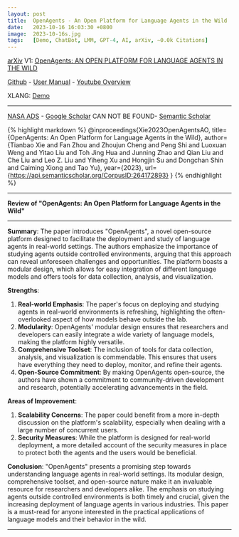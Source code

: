 ```yaml
---
layout: post
title:  OpenAgents - An Open Platform for Language Agents in the Wild
date:   2023-10-16 16:03:30 +0800
image:  2023-10-16s.jpg
tags:   [Demo, ChatBot, LMM, GPT-4, AI, arXiv, ~0.0k Citations]
---
```


[arXiv](https://arxiv.org/abs/2310.10634) V1: [OpenAgents: AN OPEN PLATFORM FOR LANGUAGE AGENTS IN THE WILD](https://arxiv.org/pdf/2310.10634.pdf)

[Github](https://github.com/xlang-ai/OpenAgents) - 
[User Manual](https://docs.xlang.ai/user-manual/overview) - 
[Youtube Overview](https://www.youtube.com/watch?v=Jtfo_4m4GVE)

XLANG: [Demo](https://chat.xlang.ai)


---
[NASA ADS](https://ui.adsabs.harvard.edu/abs/2023arXiv231010634X/abstract) - 
[Google Scholar](https) CAN NOT BE FOUND- 
[Semantic Scholar](https://www.semanticscholar.org/paper/OpenAgents%3A-An-Open-Platform-for-Language-Agents-in-Xie-Zhou/f0227a0500f2875d9af3d62b5afb3bb93c2b4561)

{% highlight markdown %}
@inproceedings{Xie2023OpenAgentsAO,
  title={OpenAgents: An Open Platform for Language Agents in the Wild},
  author={Tianbao Xie and Fan Zhou and Zhoujun Cheng and Peng Shi and Luoxuan Weng and Yitao Liu and Toh Jing Hua and Junning Zhao and Qian Liu and Che Liu and Leo Z. Liu and Yiheng Xu and Hongjin Su and Dongchan Shin and Caiming Xiong and Tao Yu},
  year={2023},
  url={https://api.semanticscholar.org/CorpusID:264172893}
}
{% endhighlight %}

---
**Review of "OpenAgents: An Open Platform for Language Agents in the Wild"**

---
**Summary**:
The paper introduces "OpenAgents", a novel open-source platform designed to facilitate the deployment and study of language agents in real-world settings. The authors emphasize the importance of studying agents outside controlled environments, arguing that this approach can reveal unforeseen challenges and opportunities. The platform boasts a modular design, which allows for easy integration of different language models and offers tools for data collection, analysis, and visualization.

**Strengths**:
1. **Real-world Emphasis**: The paper's focus on deploying and studying agents in real-world environments is refreshing, highlighting the often-overlooked aspect of how models behave outside the lab.
2. **Modularity**: OpenAgents' modular design ensures that researchers and developers can easily integrate a wide variety of language models, making the platform highly versatile.
3. **Comprehensive Toolset**: The inclusion of tools for data collection, analysis, and visualization is commendable. This ensures that users have everything they need to deploy, monitor, and refine their agents.
4. **Open-Source Commitment**: By making OpenAgents open-source, the authors have shown a commitment to community-driven development and research, potentially accelerating advancements in the field.

**Areas of Improvement**:
1. **Scalability Concerns**: The paper could benefit from a more in-depth discussion on the platform's scalability, especially when dealing with a large number of concurrent users.
2. **Security Measures**: While the platform is designed for real-world deployment, a more detailed account of the security measures in place to protect both the agents and the users would be beneficial.

**Conclusion**:
"OpenAgents" presents a promising step towards understanding language agents in real-world settings. Its modular design, comprehensive toolset, and open-source nature make it an invaluable resource for researchers and developers alike. The emphasis on studying agents outside controlled environments is both timely and crucial, given the increasing deployment of language agents in various industries. This paper is a must-read for anyone interested in the practical applications of language models and their behavior in the wild.

---
